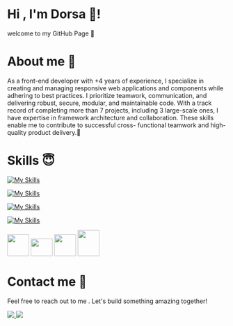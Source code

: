 # Hi , I'm Dorsa 👋!
welcome to my GitHub Page 🚀

# About me 👀
As a front-end developer with +4 years of experience, I specialize in creating and managing
responsive web applications and components while adhering to best practices. I prioritize
teamwork, communication, and delivering robust, secure, modular, and maintainable code. With a
track record of completing more than 7 projects, including 3 large-scale ones, I have expertise in
framework architecture and collaboration. These skills enable me to contribute to successful cross-
functional teamwork and high-quality product delivery.🦾




# Skills 😇

[![My Skills](https://skillicons.dev/icons?i=js,html,css,bootstrap,sass)](https://skillicons.dev)

[![My Skills](https://skillicons.dev/icons?i=nodejs,vite,figma,git,github,gitlab,linux)](https://skillicons.dev)

[![My Skills](https://skillicons.dev/icons?i=react,vue,nuxtjs,jest)](https://skillicons.dev)

[![My Skills](https://skillicons.dev/icons?i=tailwind,vscode,redux)](https://skillicons.dev)


 <img src="https://user-images.githubusercontent.com/25181517/121401671-49102800-c959-11eb-9f6f-74d49a5e1774.png"
  width="50px" height="50px" />
<img src="https://github.com/marwin1991/profile-technology-icons/assets/136815194/50c63e54-074f-494b-b786-01eb7870c927" width="50px" height="40px" />
<img src="https://user-images.githubusercontent.com/25181517/187955008-981340e6-b4cc-441b-80cf-7a5e94d29e7e.png" width="50px" height="50px" />
<img src="https://upload.wikimedia.org/wikipedia/commons/thumb/1/1c/Pinialogo.svg/319px-Pinialogo.svg.png" width="50px" height="60px" />


 # Contact me 📲

 Feel free to reach out to me . Let's build something amazing together!

  <p align="left">
  <a href="mailto:dorsa.nouri23@gmail.com">
    <img src="https://skillicons.dev/icons?i=gmail" /> 
  </a>
  <a href="https://www.linkedin.com/in/dorsa-nouri/"> 
   <img src="https://skillicons.dev/icons?i=linkedin" /> 
  </a>
</p> 

